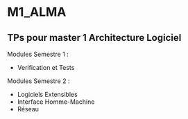 M1_ALMA
====
TPs pour master 1 Architecture Logiciel
----
Modules Semestre 1 :

* Verification et Tests

Modules Semestre 2 :

* Logiciels Extensibles
* Interface Homme-Machine
* Réseau

